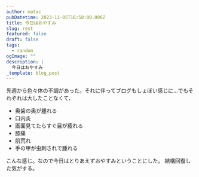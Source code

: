 ```yaml
---
author: matac
pubDatetime: 2023-11-05T16:58:00.000Z
title: 今日はおやすみ
slug: rest
featured: false
draft: false
tags:
  - random
ogImage: ""
description: |
  今日はおやすみ
_template: blog_post
---
```


先週から色々体の不調があった。それに伴ってブログもしょぼい感じに...でもそれぞれは大したことなくて、

- 奥歯の奥が腫れる
- 口内炎
- 画面見てたらすぐ目が疲れる
- 膝痛
- 肌荒れ
- 手の甲が虫刺されで腫れる

こんな感じ。なので今日はとりあえずおやすみということにした。
結構回復した気がする。
